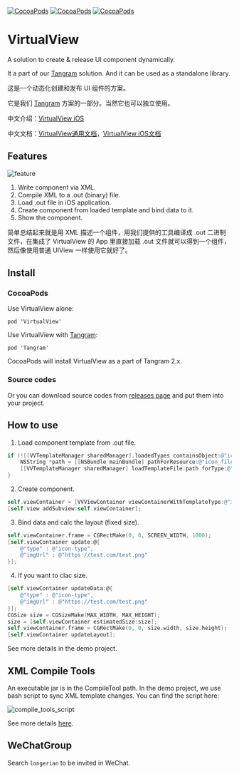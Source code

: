 [![CocoaPods](https://img.shields.io/cocoapods/v/VirtualView.svg)]() [![CocoaPods](https://img.shields.io/cocoapods/p/VirtualView.svg)]() [![CocoaPods](https://img.shields.io/cocoapods/l/VirtualView.svg)]()

# VirtualView 

A solution to create & release UI component dynamically.

It a part of our [Tangram](https://github.com/alibaba/Tangram-iOS) solution. And it can be used as a standalone library.

这是一个动态化创建和发布 UI 组件的方案。

它是我们 [Tangram](https://github.com/alibaba/Tangram-iOS) 方案的一部分。当然它也可以独立使用。

中文介绍：[VirtualView iOS](http://pingguohe.net/2018/02/23/virtualview-ios-1.2.html)

中文文档：[VirtualView通用文档](http://tangram.pingguohe.net/docs/virtualview/about-virtualview)，[VirtualView iOS文档](http://tangram.pingguohe.net/docs/ios/use-virtualview)

## Features

![feature](https://github.com/alibaba/VirtualView-iOS/raw/master/README/feature.png)

1. Write component via XML.
2. Compile XML to a .out (binary) file.
3. Load .out file in iOS application.
4. Create component from loaded template and bind data to it.
5. Show the component.

简单总结起来就是用 XML 描述一个组件，用我们提供的工具编译成 .out 二进制文件，在集成了 VirtualView 的 App 里直接加载 .out 文件就可以得到一个组件，然后像使用普通 UIView 一样使用它就好了。

## Install

### CocoaPods

Use VirtualView alone:

    pod 'VirtualView'

Use VirtualView with [Tangram](https://github.com/alibaba/Tangram-iOS):

    pod 'Tangram'

CocoaPods will install VirtualView as a part of Tangram 2.x.

### Source codes

Or you can download source codes from [releases page](https://github.com/alibaba/VirtualView-iOS/releases) and put them into your project.

## How to use

1. Load component template from .out file.

```objective-c
if (![[VVTemplateManager sharedManager].loadedTypes containsObject:@"icon_type"]) {
    NSString *path = [[NSBundle mainBundle] pathForResource:@"icon_file" ofType:@"out"];
    [[VVTemplateManager sharedManager] loadTemplateFile:path forType:@"type_alias"];
}
```

2. Create component.

```objective-c
self.viewContainer = [VVViewContainer viewContainerWithTemplateType:@"icon_type"];
[self.view addSubview:self.viewContainer];
```

3. Bind data and calc the layout (fixed size).

```objective-c
self.viewContainer.frame = CGRectMake(0, 0, SCREEN_WIDTH, 1000);
[self.viewContainer update:@{
    @"type" : @"icon-type",
    @"imgUrl" : @"https://test.com/test.png"
}];
```

4. If you want to clac size.

```objective-c
[self.viewContainer updateData:@{
    @"type" : @"icon-type",
    @"imgUrl" : @"https://test.com/test.png"
}];
CGSize size = CGSizeMake(MAX_WIDTH, MAX_HEIGHT);
size = [self.viewContainer estimatedSize:size];
self.viewContainer.frame = CGRectMake(0, 0, size.width, size.height);
[self.viewContainer updateLayout];
```

See more details in the demo project.

## XML Compile Tools

An executable jar is in the CompileTool path. In the demo project, we use bash script to sync XML template changes. You can find the script here:

![compile_tools_script](https://github.com/alibaba/VirtualView-iOS/raw/master/README/compile_tools_script.png)

See more details [here](https://github.com/alibaba/virtualview_tools).

## WeChatGroup
Search `longerian` to be invited in WeChat.
